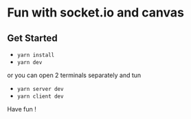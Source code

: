 # Fun with socket.io and canvas

## Get Started

- `yarn install`
- `yarn dev`

or you can open 2 terminals separately and tun

- `yarn server dev`
- `yarn client dev`

Have fun !
